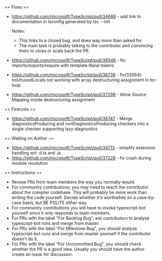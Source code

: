 == Fixes ==

* https://github.com/microsoft/TypeScript/pull/34686 - add link to documentation in tsconfig generated by tsc --init

  Notes:
  - This links to a closed bug, and does way more than asked for.
  - The main task is probably talking to the contributor and convincing them to close or scale back the PR.
* https://github.com/microsoft/TypeScript/pull/36546 - fix: imports/exports/require with template literal tokens
* https://github.com/microsoft/TypeScript/pull/36739 - fix(33054): noUnusedLocals not working with array destructuring assignment in for-loop
* https://github.com/microsoft/TypeScript/pull/37298 - Allow Source Mapping inside destructuring assignment

== Features ==

* https://github.com/microsoft/TypeScript/pull/36747 - Merge diagnosticsProducing and nonDiagnosticsProducing checkers into a single checker supporting lazy diagnostics

== Waiting on Author ==

* https://github.com/microsoft/TypeScript/pull/34713 - simplify extension handling wrt .d.ts and .js
* https://github.com/microsoft/TypeScript/pull/37228 - fix crash during module resolution

== Instructions ==

* Review PRs from team members the way you normally would.
* For community contributions, you may need to teach the contributor about the compiler codebase. This will probably be more work than writing the code yourself. Decide whether it's worthwhile on a case-by-case basis, but BE POLITE either way.
* For community contributions you will have to invoke typescript-bot yourself since it only responds to team members.
* For PRs with the label "For Backlog Bug", ask contributors to analyse typescript-bot runs and merge from master.
* For PRs with the label "For Milestone Bug", you should analyse typescript-bot runs and merge from master yourself if the contributor doesn't do it.
* For PRs with the label "For Uncommitted Bug", you should check whether the PR is a good idea. Usually you should have the author create an issue for discussion.
